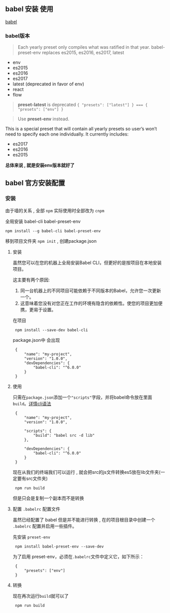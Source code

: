 babel 安装 使用
----------------------------------

[babel](https://babeljs.io/)

### babel版本

> Each yearly preset only compiles what was ratified in that year. babel-preset-env replaces es2015, es2016, es2017, latest

* env
* es2015
* es2016
* es2017
* latest (deprecated in favor of env)
* react
* flow

> **preset-latest** is deprecated
`{ "presets": ["latest"] } === { "presets": ["env"] }`

> Use **preset-env** instead.

This is a special preset that will contain all yearly presets so user’s won’t need to specify each one individually.
It currently includes:

* es2017
* es2016
* es2015

**总体来说 , 就是安装env版本就好了**

## babel 官方安装配置

### 安装

由于墙的关系 , 全部 `npm` 实际使用时全部改为 `cnpm`

全局安装 babel-cli babel-preset-env

    npm install --g babel-cli babel-preset-env

移到项目文件夹 `npm init` , 创建package.json

1. 安装

    虽然您可以在您的机器上全局安装Babel CLI，但更好的是按项目在本地安装项目。

    这主要有两个原因:

    1. 同一台机器上的不同项目可能依赖于不同版本的Babel，允许您一次更新一个。
    2. 这意味着您没有对您正在工作的环境有隐含的依赖性。使您的项目更加便携，更易于设置。

    在项目

        npm install --save-dev babel-cli

    package.json中 会出现

        {
            "name": "my-project",
            "version": "1.0.0",
            "devDependencies": {
                "babel-cli": "^6.0.0"
            }
        }

2. 使用

    只需在`package.json`添加一个`"scripts"`字段，并将babel命令放在里面`build`。[详情cli语法](https://babeljs.io/docs/usage/cli/)

        {
            "name": "my-project",
            "version": "1.0.0",

            "scripts": {
                "build": "babel src -d lib"
            },

            "devDependencies": {
                "babel-cli": "^6.0.0"
            }
        }

    现在从我们的终端我们可以运行 , 就会把src的js文件转换es5放在lib文件夹(一定要有src文件夹)

        npm run build

    但是只会是复制一个副本而不是转换

3. 配置 `.babelrc` 配置文件

    虽然已经配置了 babel 但是并不能进行转换 , 在的项目根目录中创建一个 `.babelrc` 配置并启用一些插件。

    先安装 `preset-env`

        npm install babel-preset-env --save-dev

    为了启用 preset-env，必须在`.babelrc`文件中定义它，如下所示：

        {
            "presets": ["env"]
        }

4. 转换

    现在再次运行`build`就可以了

        npm run build


